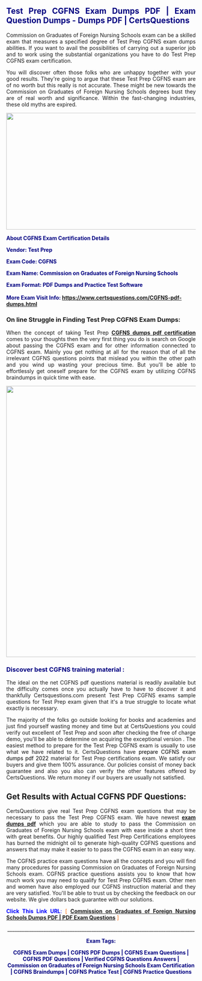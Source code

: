 <h2 style="text-align: justify;"><span style="color: #000080;">Test Prep CGFNS Exam Dumps PDF | Exam Question Dumps - Dumps PDF | CertsQuestions</span></h2>
<p style="text-align: justify;">Commission on Graduates of Foreign Nursing Schools exam can be a skilled exam that measures a specified degree of Test Prep  CGFNS exam dumps abilities. If you want to avail the possibilities of carrying out a superior job and to work using the substantial organizations you have to do Test Prep CGFNS exam certification.</p>
<p style="text-align: justify;">You will discover often those folks who are unhappy together with your good results. They're going to argue that these Test Prep  CGFNS exam are of no worth but this really is not accurate. These might be new towards the Commission on Graduates of Foreign Nursing Schools degrees bust they are of real worth and significance. Within the fast-changing industries, these old myths are expired.</p>
<p><img style="display: block; margin-left: auto; margin-right: auto;" src="https://i.imgur.com/eaP4ae9.png" width="840" height="310" /></p>
<p><span style="color: #000080;"><strong>About CGFNS Exam Certification Details</strong></span></p>
<p><span style="color: #000080;"><strong>Vendor: Test Prep<br /></strong></span></p>
<p><span style="color: #000080;"><strong>Exam Code: CGFNS</strong></span></p>
<p><span style="color: #000080;"><strong>Exam Name: Commission on Graduates of Foreign Nursing Schools</strong></span></p>
<p><span style="color: #000080;"><strong>Exam Format: PDF Dumps and Practice Test Software<br /><br />More Exam Visit Info: <span style="color: #ff6600;"><a href="https://www.certsquestions.com/CGFNS-pdf-dumps.html">https://www.certsquestions.com/CGFNS-pdf-dumps.html</a></span></strong></span></p>
<h3>On line Struggle in Finding Test Prep CGFNS Exam Dumps:</h3>
<p style="text-align: justify;">When the concept of taking Test Prep <a href="https://www.certsquestions.com/CGFNS-pdf-dumps.html"><strong> CGFNS dumps pdf certification</strong></a> comes to your thoughts then the very first thing you do is search on Google about passing the CGFNS exam and for other information connected to CGFNS exam. Mainly you get nothing at all for the reason that of all the irrelevant CGFNS questions points that mislead you within the other path and you wind up wasting your precious time. But you'll be able to effortlessly get oneself prepare for the CGFNS exam by utilizing CGFNS braindumps in quick time with ease.</p>
<p><a href="https://www.certsquestions.com/CGFNS-pdf-dumps.html"><img style="display: block; margin-left: auto; margin-right: auto;" src="https://i.imgur.com/pxhoKQ2.png" width="720" /></a></p>
<h3><span style="color: #000080;">Discover best  CGFNS training material :</span></h3>
<p style="text-align: justify;">The ideal on the net CGFNS pdf questions material is readily available but the difficulty comes once you actually have to have to discover it and thankfully Certsquestions.com present Test Prep CGFNS exams sample questions for Test Prep  exam given that it's a true struggle to locate what exactly is necessary.</p>
<p style="text-align: justify;">The majority of the folks go outside looking for books and academies and just find yourself wasting money and time but at CertsQuestions you could verify out excellent of Test Prep  and soon after checking the free of charge demo, you'll be able to determine on acquiring the exceptional version . The easiest method to prepare for the Test Prep CGFNS exam is usually to use what we have related to it. CertsQuestions have <span style="color: #000000;">prepare CGFNS exam dumps pdf 2022</span> material for Test Prep certifications exam. We satisfy our buyers and give them 100% assurance. Our policies consist of money back guarantee and also you also can verify the other features offered by CertsQuestions. We return money if our buyers are usually not satisfied.</p>
<h2>Get Results with Actual CGFNS PDF Questions:</h2>
<p style="text-align: justify;">CertsQuestions give real Test Prep CGFNS exam questions that may be necessary to pass the Test Prep  CGFNS exam. We have newest<strong>&nbsp;<a href="https://www.certsquestions.com/">exam dumps pdf</a></strong>&nbsp;which you are able to study to pass the Commission on Graduates of Foreign Nursing Schools exam with ease inside a short time with great benefits. Our highly qualified Test Prep Certifications employees has burned the midnight oil to generate high-quality CGFNS questions and answers that may make it easier to to pass the CGFNS exam in an easy way.</p>
<p style="text-align: justify;">The CGFNS practice exam questions have all the concepts and you will find many procedures for passing Commission on Graduates of Foreign Nursing Schools exam. CGFNS practice questions assists you to know that how much work you may need to qualify for Test Prep  CGFNS exam. Other men and women have also employed our CGFNS instruction material and they are very satisfied. You'll be able to trust us by checking the feedback on our website. We give dollars back guarantee with our solutions.</p>
<p style="text-align: justify;"><span style="color: #0000ff;"><strong>Click This Link URL</strong>:</span> <span style="color: #ff6600;">[ <strong><a href="https://www.certsquestions.com/test-prep-certifications-certification.html">Commission on Graduates of Foreign Nursing Schools Dumps PDF | PDF Exam Questions</a></strong> ]</span></p>
<p style="text-align: center;">______________________________________________________________________________</p>
<p style="text-align: center;"><span style="color: #000080;"><strong>Exam Tags:</strong></span></p>
<p style="text-align: center;"><span style="color: #000080;"><strong>CGFNS Exam Dumps | CGFNS PDF Dumps | CGFNS Exam Questions | CGFNS PDF Questions | Verified CGFNS Questions Answers | Commission on Graduates of Foreign Nursing Schools Exam Certification | CGFNS Braindumps | CGFNS Pratice Test | CGFNS Practice Questions</strong></span></p>
